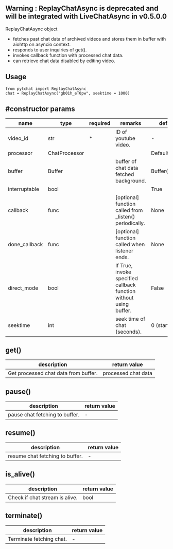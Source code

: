 ## Warning : ReplayChatAsync is deprecated and will be integrated with LiveChatAsync in v0.5.0.0
ReplayChatAsync object 
+ fetches past chat data of archived videos and stores them in buffer with aiohttp on asyncio context.
+ responds to user inquiries of get().
+ invokes callback function with processed chat data.
+ can retrieve chat data disabled by editing video.

## Usage
```
from pytchat import ReplayChatAsync
chat = ReplayChatAsync("gb01h_eT0pw", seektime = 1000)
```
## #constructor params

name|type|required|remarks|default value
---|---|---|---|---
video_id|str|*|ID of youtube video.|-
processor|ChatProcessor|||DefaultProcessor
buffer|Buffer||buffer of chat data fetched background.|Buffer(maxsize=20)
interruptable|bool|||True
callback|func||[optional] function called from _listen() periodically.|None
done_callback|func||[optional] function called when listener ends.|None
direct_mode|bool| |If True, invoke specified callback function without using buffer.|False
seektime|int| |seek time of chat (seconds).|0 (start of chat)

## get()
description|return value
---|---
Get processed chat data from buffer.|processed chat data

## pause()
description|return value
---|---
pause chat fetching to buffer.|-

## resume()
description|return value
---|---
resume chat fetching to buffer.|-

## is_alive()
description|return value
---|---
Check if chat stream is alive.|bool

## terminate()
description|return value
---|---
Terminate fetching chat.|-

